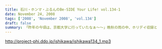 ```yaml
---
title: 石川・ホンマ・ぶるんのBe-SIDE Your Life! vol.134-1
date: November 24, 2008
tags: ['2008', 'November 2008', 'vol.134']
draft: false
summary: 「昨年の今頃は、京都大学に行っていたなぁ〜〜」晩秋の雨の中、ホリデイ収録となったお三方。週末・・・ホンマさんごひいきの「モンテディオ山形」のJ１昇格への道はまだまだだったようですが・・・NAMAE
---
```


http://project-phi.ddo.jp/ishikawa/ishikawa134_1.mp3
